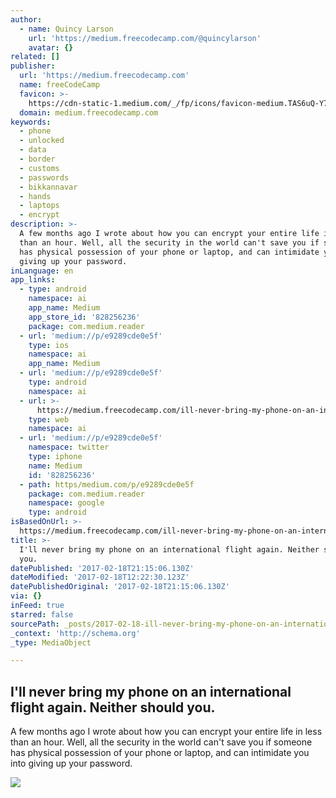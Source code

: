 ```yaml
---
author:
  - name: Quincy Larson
    url: 'https://medium.freecodecamp.com/@quincylarson'
    avatar: {}
related: []
publisher:
  url: 'https://medium.freecodecamp.com'
  name: freeCodeCamp
  favicon: >-
    https://cdn-static-1.medium.com/_/fp/icons/favicon-medium.TAS6uQ-Y7kcKgi0xjcYHXw.ico
  domain: medium.freecodecamp.com
keywords:
  - phone
  - unlocked
  - data
  - border
  - customs
  - passwords
  - bikkannavar
  - hands
  - laptops
  - encrypt
description: >-
  A few months ago I wrote about how you can encrypt your entire life in less
  than an hour. Well, all the security in the world can't save you if someone
  has physical possession of your phone or laptop, and can intimidate you into
  giving up your password.
inLanguage: en
app_links:
  - type: android
    namespace: ai
    app_name: Medium
    app_store_id: '828256236'
    package: com.medium.reader
  - url: 'medium://p/e9289cde0e5f'
    type: ios
    namespace: ai
    app_name: Medium
  - url: 'medium://p/e9289cde0e5f'
    type: android
    namespace: ai
  - url: >-
      https://medium.freecodecamp.com/ill-never-bring-my-phone-on-an-international-flight-again-neither-should-you-e9289cde0e5f
    type: web
    namespace: ai
  - url: 'medium://p/e9289cde0e5f'
    namespace: twitter
    type: iphone
    name: Medium
    id: '828256236'
  - path: https/medium.com/p/e9289cde0e5f
    package: com.medium.reader
    namespace: google
    type: android
isBasedOnUrl: >-
  https://medium.freecodecamp.com/ill-never-bring-my-phone-on-an-international-flight-again-neither-should-you-e9289cde0e5f#.qxwt5adro
title: >-
  I'll never bring my phone on an international flight again. Neither should
  you.
datePublished: '2017-02-18T21:15:06.130Z'
dateModified: '2017-02-18T12:22:30.123Z'
datePublishedOriginal: '2017-02-18T21:15:06.130Z'
via: {}
inFeed: true
starred: false
sourcePath: _posts/2017-02-18-ill-never-bring-my-phone-on-an-international-flight-again.md
_context: 'http://schema.org'
_type: MediaObject

---
```

<article style=""><h1>I'll never bring my phone on an international flight again. Neither should you.</h1><p>A few months ago I wrote about how you can encrypt your entire life in less than an hour. Well, all the security in the world can't save you if someone has physical possession of your phone or laptop, and can intimidate you into giving up your password.</p><img src="https://cdn-images-1.medium.com/max/2000/1*GpoQZN70keHTOdaFFdr9fg.jpeg" /></article>
